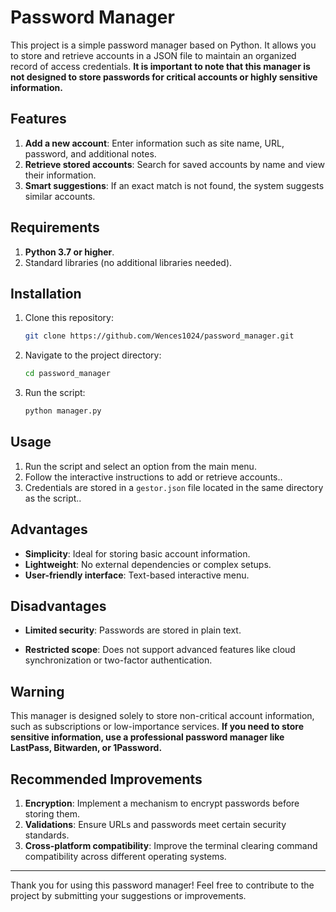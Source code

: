 # Password Manager

This project is a simple password manager based on Python. It allows you to store and retrieve accounts in a JSON file to maintain an organized record of access credentials. **It is important to note that this manager is not designed to store passwords for critical accounts or highly sensitive information.**



## Features

1. **Add a new account**: Enter information such as site name, URL, password, and additional notes.
2. **Retrieve stored accounts**: Search for saved accounts by name and view their information.
3. **Smart suggestions**: If an exact match is not found, the system suggests similar accounts.


## Requirements

1. **Python 3.7 or higher**.
2. Standard libraries (no additional libraries needed).


## Installation

1. Clone this repository:
   ```bash
   git clone https://github.com/Wences1024/password_manager.git
   ```
2. Navigate to the project directory:
   ```bash
   cd password_manager
   ```
3. Run the script:
   ```bash
   python manager.py
   ```

## Usage

1. Run the script and select an option from the main menu.
2. Follow the interactive instructions to add or retrieve accounts..
3. Credentials are stored in a `gestor.json` file located in the same directory as the script..

## Advantages

- **Simplicity**: Ideal for storing basic account information.
- **Lightweight**: No external dependencies or complex setups.
- **User-friendly interface**: Text-based interactive menu.


## Disadvantages

- **Limited security**: Passwords are stored in plain text.

- **Restricted scope**: Does not support advanced features like cloud synchronization or two-factor authentication.

## Warning

This manager is designed solely to store non-critical account information, such as subscriptions or low-importance services. **If you need to store sensitive information, use a professional password manager like LastPass, Bitwarden, or 1Password.**

## Recommended Improvements

1. **Encryption**: Implement a mechanism to encrypt passwords before storing them.
2. **Validations**: Ensure URLs and passwords meet certain security standards.
3. **Cross-platform compatibility**: Improve the terminal clearing command compatibility across different operating systems.

---

Thank you for using this password manager! Feel free to contribute to the project by submitting your suggestions or improvements.